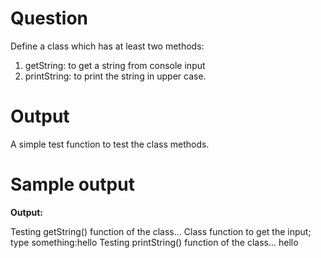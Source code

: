 # Question
Define a class which has at least two methods:
1. getString: to get a string from console input
2. printString: to print the string in upper case.

# Output
A simple test function to test the class methods.
# Sample output

**Output:**

Testing getString() function of the class...
Class function to get the input; type something:hello
Testing printString() function of the class...
hello
